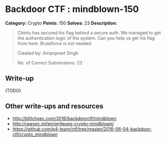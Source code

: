 # Backdoor CTF : mindblown-150

**Category:** Crypto
**Points:** 150
**Solves:** 23
**Description:**

> Chintu has secured his flag behind a secure auth. We managed to get the authentication logic of the system. Can you help us get his flag from here. Bruteforce is not needed.
> 
> Created by: Amanpreet Singh
> 
> No. of Correct Submissions: 23


## Write-up

(TODO)

## Other write-ups and resources

* http://b0tchsec.com/2016/backdoorctf/mindblown
* http://rawsec.ml/en/writeups-crypto-mindblown/
* https://github.com/p4-team/ctf/tree/master/2016-06-04-backdoor-ctf/crypto_mindblown
